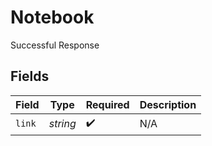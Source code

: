 # Notebook

Successful Response


## Fields

| Field              | Type               | Required           | Description        |
| ------------------ | ------------------ | ------------------ | ------------------ |
| `link`             | *string*           | :heavy_check_mark: | N/A                |
